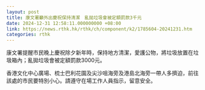 ```yaml
---
layout: post
title: 康文署籲外出慶祝保持清潔　亂拋垃圾會被定額罰款3千元
date: 2024-12-31 12:58:11.000000000 +08:00
link: https://news.rthk.hk/rthk/ch/component/k2/1785604-20241231.htm
categories: rthk
---
```


康文署提醒市民晚上慶祝除夕新年時，保持地方清潔，愛護公物，將垃圾放置在垃圾箱內；亂拋垃圾會被定額罰款3000元。

香港文化中心廣場、梳士巴利花園及尖沙咀海旁及港島北海旁一帶人多擠迫，前往該處的市民要特別小心。請遵守在場工作人員指示，留意安全。
